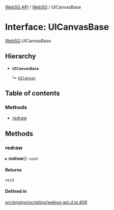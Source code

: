 [WebSG API](../README.md) / [WebSG](../modules/WebSG.md) / UICanvasBase

# Interface: UICanvasBase

[WebSG](../modules/WebSG.md).UICanvasBase

## Hierarchy

- **`UICanvasBase`**

  ↳ [`UICanvas`](../classes/WebSG.UICanvas.md)

## Table of contents

### Methods

- [redraw](WebSG.UICanvasBase.md#redraw)

## Methods

### redraw

▸ **redraw**(): `void`

#### Returns

`void`

#### Defined in

[src/engine/scripting/websg-api.d.ts:409](https://github.com/thirdroom/thirdroom/blob/3d97b348/src/engine/scripting/websg-api.d.ts#L409)
